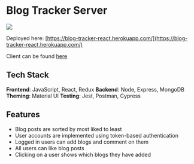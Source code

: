 # Blog Tracker Server

[<img src="https://github.com/winstoncooke/blog-tracker-client/blob/main/public/images/screenshot.png">](https://blog-tracker-react.herokuapp.com/)

Deployed here: [https://blog-tracker-react.herokuapp.com/](https://blog-tracker-react.herokuapp.com/)

Client can be found [here](https://github.com/winstoncooke/blog-tracker-client)

## Tech Stack

**Frontend**: JavaScript, React, Redux
**Backend**: Node, Express, MongoDB
**Theming**: Material UI
**Testing**: Jest, Postman, Cypress

## Features

* Blog posts are sorted by most liked to least
* User accounts are implemented using token-based authentication
* Logged in users can add blogs and comment on them
* All users can like blog posts
* Clicking on a user shows which blogs they have added
